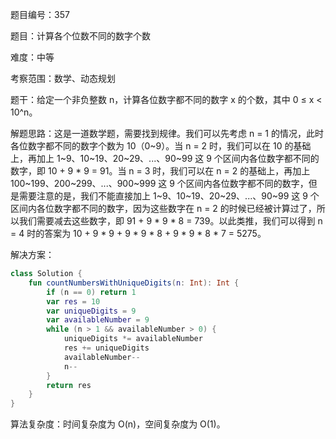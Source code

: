 题目编号：357

题目：计算各个位数不同的数字个数

难度：中等

考察范围：数学、动态规划

题干：给定一个非负整数 n，计算各位数字都不同的数字 x 的个数，其中 0 ≤ x < 10^n。

解题思路：这是一道数学题，需要找到规律。我们可以先考虑 n = 1 的情况，此时各位数字都不同的数字个数为 10（0~9）。当 n = 2 时，我们可以在 10 的基础上，再加上 1~9、10~19、20~29、...、90~99 这 9 个区间内各位数字都不同的数字，即 10 + 9 * 9 = 91。当 n = 3 时，我们可以在 n = 2 的基础上，再加上 100~199、200~299、...、900~999 这 9 个区间内各位数字都不同的数字，但是需要注意的是，我们不能直接加上 1~9、10~19、20~29、...、90~99 这 9 个区间内各位数字都不同的数字，因为这些数字在 n = 2 的时候已经被计算过了，所以我们需要减去这些数字，即 91 + 9 * 9 * 8 = 739。以此类推，我们可以得到 n = 4 时的答案为 10 + 9 * 9 + 9 * 9 * 8 + 9 * 9 * 8 * 7 = 5275。

解决方案：

```kotlin
class Solution {
    fun countNumbersWithUniqueDigits(n: Int): Int {
        if (n == 0) return 1
        var res = 10
        var uniqueDigits = 9
        var availableNumber = 9
        while (n > 1 && availableNumber > 0) {
            uniqueDigits *= availableNumber
            res += uniqueDigits
            availableNumber--
            n--
        }
        return res
    }
}
```

算法复杂度：时间复杂度为 O(n)，空间复杂度为 O(1)。